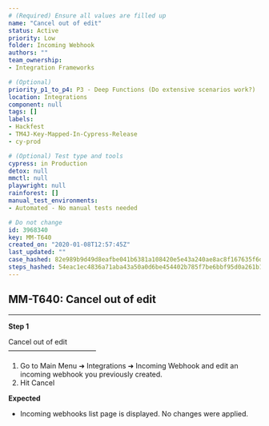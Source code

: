 ```yaml
---
# (Required) Ensure all values are filled up
name: "Cancel out of edit"
status: Active
priority: Low
folder: Incoming Webhook
authors: ""
team_ownership: 
- Integration Frameworks

# (Optional)
priority_p1_to_p4: P3 - Deep Functions (Do extensive scenarios work?)
location: Integrations
component: null
tags: []
labels: 
- Hackfest
- TM4J-Key-Mapped-In-Cypress-Release
- cy-prod

# (Optional) Test type and tools
cypress: in Production
detox: null
mmctl: null
playwright: null
rainforest: []
manual_test_environments: 
- Automated - No manual tests needed

# Do not change
id: 3968340
key: MM-T640
created_on: "2020-01-08T12:57:45Z"
last_updated: ""
case_hashed: 82e989b9d49d8eafbe041b6381a108420e5e43a240ae8ac8f167635f6d8252df717651a9c2c34c3a91a250fc038f7d0c
steps_hashed: 54eac1ec4836a71aba43a50a0d6be454402b785f7be6bbf95d0a261b1c33e8930a70b309b070d680b79cf1f1df24c04b
---
```


<!-- (Auto-generated) Based on frontmatter's "key" and "name" -->

## MM-T640: Cancel out of edit

---

**Step 1**

Cancel out of edit\
–––––––––––––––––––––––––

1. Go to Main Menu ➜ Integrations ➜ Incoming Webhook and edit an incoming webhook you previously created.
2. Hit Cancel

**Expected**

- Incoming webhooks list page is displayed. No changes were applied.
